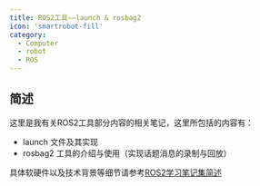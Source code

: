 ```yaml
---
title: ROS2工具——launch & rosbag2
icon: 'smartrobot-fill'
category:
  - Computer
  - robot
  - ROS
---
```


## 简述

这里是我有关ROS2工具部分内容的相关笔记，这里所包括的内容有：

- launch 文件及其实现
- rosbag2 工具的介绍与使用（实现话题消息的录制与回放）

具体软硬件以及技术背景等细节请参考[ROS2学习笔记集简述](../README.md)
